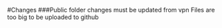 #Changes
###Public folder changes must be updated from vpn 
Files are too big to be uploaded to github
